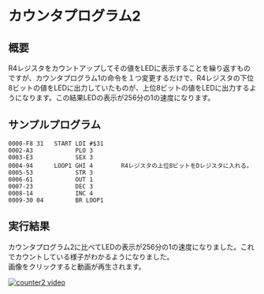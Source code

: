 # カウンタプログラム2

## 概要
R4レジスタをカウントアップしてその値をLEDに表示することを繰り返すものですが、カウンタプログラム1の命令を１つ変更するだけで、R4レジスタの下位8ビットの値をLEDに出力していたものが、上位8ビットの値をLEDに出力するようになります。この結果LEDの表示が256分の1の速度になります。

## サンプルプログラム

```
0000-F8 31   START LDI #$31
0002-A3            PLO 3
0003-E3            SEX 3
0004-94      LOOP1 GHI 4        R4レジスタの上位8ビットをDレジスタに入れる。
0005-53            STR 3
0006-61            OUT 1
0007-23            DEC 3
0008-14            INC 4
0009-30 04         BR LOOP1
```
## 実行結果
カウンタプログラム2に比べてLEDの表示が256分の1の速度になりました。これでカウントしている様子がわかるようになりました。  
画像をクリックすると動画が再生されます。

[![counter2 video](https://img.youtube.com/vi/4HAdMqkbjag/0.jpg)](https://www.youtube.com/watch?v=4HAdMqkbjag)
